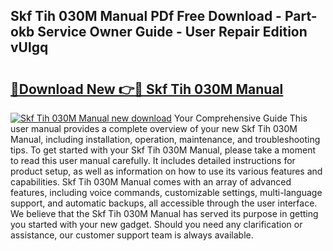 ## Skf Tih 030M Manual PDf Free Download - Part-okb Service Owner Guide - User Repair Edition vUlgq

# <h2><a href="http://cf15757.oget.top/?id=Skf+Tih+030M+Manual">🔗Download New 👉🔴 Skf Tih 030M Manual</a></h2>

[![Skf Tih 030M Manual new download](https://i.imgur.com/5g1atiW.png)](http://cf15757.oget.top/?id=Skf+Tih+030M+Manual)
Your Comprehensive Guide This user manual provides a complete overview of your new Skf Tih 030M Manual, including installation, operation, maintenance, and troubleshooting tips. To get started with your Skf Tih 030M Manual, please take a moment to read this user manual carefully. It includes detailed instructions for product setup, as well as information on how to use its various features and capabilities. Skf Tih 030M Manual comes with an array of advanced features, including voice commands, customizable settings, multi-language support, and automatic backups, all accessible through the user interface. We believe that the Skf Tih 030M Manual has served its purpose in getting you started with your new gadget. Should you need any clarification or assistance, our customer support team is always available.

